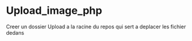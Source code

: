 # Upload_image_php

Creer un dossier Upload a la racine du repos qui sert a deplacer les fichier dedans 
